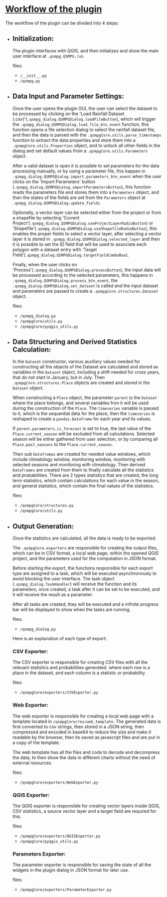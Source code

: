 # [Workflow of the plugin](#workflow-of-the-plugin)

The workflow of the plugin can be divided into 4 steps:

- ## Initialization:

    The plugin interfaces with QGIS, and then initializes and show the main user interface at `.qsmpg.QSMPG.run`.

    files:
    - `/__init__.py`
    - `/qsmpg.py`

- ## Data Input and Parameter Settings:

    Once the user opens the plugin GUI, the user can select the dataset to be processed by clicking on the 'Load Rainfall Dataset (.csv)'(`.qsmpg_dialog.QSMPGDialog.loadFileButton`), which will trigger the `.qsmpg_dialog.QSMPGDialog.load_file_btn_event` function, this function opens a file selection dialog to select the rainfall dataset file, and then the data is parsed with the `.qsmpgCore.utils.parse_timestamps` function to extract the data properties and store them into a `.qsmpgCore.utils.Properties` object, and to unlock all other fields in the dialog and set default values from a `.qsmpgCore.utils.Parameters` object.

    After a valid dataset is open it is possible to set parameters for the data processing manually, or by using a parameter file, this happen in `.qsmpg_dialog.QSMPGDialog.import_parameters_btn_event` when the user clicks on the 'Import Parameters' button (`.qsmpg_dialog.QSMPGDialog.importParametersButton`), this function reads the parameters file and stores them into a `Parameters` object, and then the states of the fields are set from the `Parameters` object at `.qsmpg_dialog.QSMPGDialog.update_fields`.

    Optionally, a vector layer can be selected either from the project or from a shapefile by selecting 'Current Project'(`.qsmpg_dialog.QSMPGDialog.useProjectLayerRadioButton`) or 'Shapefile'(`.qsmpg_dialog.QSMPGDialog.useShapefileRadioButton`), this enables the proper fields to select a vector layer, after selecting a vector layer it is stored in `.qsmpg_dialog.QSMPGDialog.selected_layer` and then it is possible to set the ID field that will be used to associate each polygon with a dataset entry with 'Target Field'(`.qsmpg_dialog.QSMPGDialog.targetFieldComboBox`).

    Finally, when the user clicks on 'Process'(`.qsmpg_dialog.QSMPGDialog.processButton`), the input data will be processed according to the selected parameters, this happens in `.qsmpg_dialog.QSMPGDialog.process_btn_event`, the `.qsmpg_dialog.QSMPGDialog.set_dataset` is called and the input dataset and parameters are passed to create a `.qsmpgCore.structures.Dataset` object.

    files:
    - `/qsmpg_dialog.py`
    - `/qsmpgCore/utils.py`
    - `/qsmpgCore/pyqgis_utils.py`

- ## Data Structuring and Derived Statistics Calculation:

    In the `Dataset` constructor, various auxiliary values needed for constructing all the objects of the Dataset are calculated and stored as variables in the `Dataset` object, including a shift needed for cross years, that do not start in January, but in July. Then `.qsmpgCore.structures.Place` objects are created and stored in the `Dataset` object.

    When constructing a `Place` object, the parameter `parent` is the `Dataset` where the place belongs, and several variables fron it will be used during the construction of the `Place`. The `timeseries` variable is passed to it, which is the sequential data for the place, then the `timeseries` is reshaped to create a `pandas.Dataframe` for each year and its values.

    If `parent.parameters.is_forecast`  is set to true, the last value of the `Place.current_season` will be excluded from all calculations. Selected season will be either gathered from user selection, or by comparing all `Place.past_seasons` to the `Place.current_season`.

    Then sub `Dataframes` are created for needed value windows, which include climatology window, monitoring window, monitoring with selected seasons and monitoring with climatology. Then derived `Dataframes` are created from them to finally calculate all the statistics and probabilities. There are 2 types statistics that are created, the long term statistics, which contain calculations for each value in the season, and general statistics, which contain the final values of the statistics.

    files:
    - `/qsmpgCore/structures.py`
    - `/qsmpgCore/utils.py`

- ## Output Generation:

    Once the statistics are calculated, all the data is ready to be exported. 
    
    The `.qsmpgCore.exporters` are responsible for creating the output files, which can be in CSV format, a local web page, within the opened QGIS project, and the parameters used for the computation in JSON format.

    Before starting the export, the functions responsible for each export type are assigned to a task, which will be executed asynchronously to avoid blocking the user interface. The task object (`.qsmpg_dialog.TaskHandler`) will receive the function and its parameters, once created, a task after it can be set to be executed, and it will receive the result as a parameter.

    After all tasks are created, they will be executed and a infinite progress bar will be displayed to show when the tasks are running.

    files:
    - `/qsmpg_dialog.py`

    Here is an explanation of each type of export:

    ### CSV Exporter:

    The CSV exporter is responsible for creating CSV files with all the relevant statistics and probabilities generated. where each row is a place in the dataset, and each column is a statistic or probability.

    files:
    - `/qsmpgCore/exporters/CSVExporter.py`

    ### Web Exporter:

    The web exporter is responsible for creating a local web page with a template located in `/qsmpgCore/res/web_template`. The generated data is first converted to csv strings, then stored in a JSON string, then compressed and encoded in base64 to reduce the size and make it readable by the browser, then its saved as javascript files and are put in a copy of the template.

    The web template has all the files and code to decode and decompress the data, to then show the data in different charts without the need of external resources.

    files:
    - `/qsmpgCore/exporters/WebExporter.py`

    ### QGIS Exporter:

    The QGIS exporter is responsible for creating vector layers inside QGIS, CSV statistics, a source vector layer and a target field are required for this.

    files:
    - `/qsmpgCore/exporters/QGISExporter.py`
    - `/qsmpgCore/pyqgis_utils.py`

    ### Parameters Exporter:

    The parameter exporter is responsible for saving the state of all the widgets in the plugin dialog in JSON format for later use.

    files:
    - `/qsmpgCore/exporters/ParameterExporter.py`